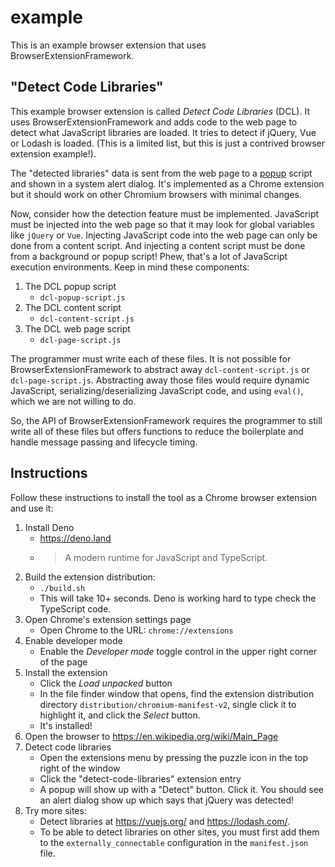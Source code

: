 # example

This is an example browser extension that uses BrowserExtensionFramework.

## "Detect Code Libraries"

This example browser extension is called *Detect Code Libraries* (DCL). It uses BrowserExtensionFramework and adds code to
the web page to detect what JavaScript libraries are loaded. It tries to detect if jQuery, Vue or Lodash is loaded.
(This is a limited list, but this is just a contrived browser extension example!).

The "detected libraries" data is sent from the web page to
a [popup](https://developer.mozilla.org/en-US/docs/Mozilla/Add-ons/WebExtensions/user_interface/Popups)
script and shown in a system alert dialog. It's implemented as a Chrome extension but it should work on other Chromium
browsers with minimal changes.

Now, consider how the detection feature must be implemented. JavaScript must be injected into the web page so that it
may look for global variables like `jQuery` or `Vue`. Injecting JavaScript code into the web page can only be done
from a content script. And injecting a content script must be done from a background or popup script! Phew, that's a lot
of JavaScript execution environments. Keep in mind these components:

1) The DCL popup script
    * `dcl-popup-script.js`
2) The DCL content script
    * `dcl-content-script.js`
3) The DCL web page script
    * `dcl-page-script.js`

The programmer must write each of these files. It is not possible for BrowserExtensionFramework to abstract away
`dcl-content-script.js` or `dcl-page-script.js`. Abstracting away those files would require dynamic JavaScript,
serializing/deserializing JavaScript code, and using `eval()`, which we are not willing to do.

So, the API of BrowserExtensionFramework requires the programmer to still write all of these files but offers functions to
reduce the boilerplate and handle message passing and lifecycle timing.

## Instructions

Follow these instructions to install the tool as a Chrome browser extension and use it:

1. Install Deno
    * <https://deno.land>
    * > A modern runtime for JavaScript and TypeScript.
1. Build the extension distribution:
    * `./build.sh`
    * This will take 10+ seconds. Deno is working hard to type check the TypeScript code.
1. Open Chrome's extension settings page
    * Open Chrome to the URL: `chrome://extensions`
1. Enable developer mode
    * Enable the *Developer mode* toggle control in the upper right corner of the page
1. Install the extension
    * Click the *Load unpacked* button
    * In the file finder window that opens, find the extension distribution directory `distribution/chromium-manifest-v2`,
      single click it to highlight it, and click the *Select* button.
    * It's installed!
1. Open the browser to <https://en.wikipedia.org/wiki/Main_Page>
1. Detect code libraries
    * Open the extensions menu by pressing the puzzle icon in the top right of the window
    * Click the "detect-code-libraries" extension entry
    * A popup will show up with a "Detect" button. Click it. You should see an alert dialog show up which says that
      jQuery was detected!
1. Try more sites:
    * Detect libraries at <https://vuejs.org/> and <https://lodash.com/>.
    * To be able to detect libraries on other sites, you must first add them to the `externally_connectable`
      configuration in the `manifest.json` file.



